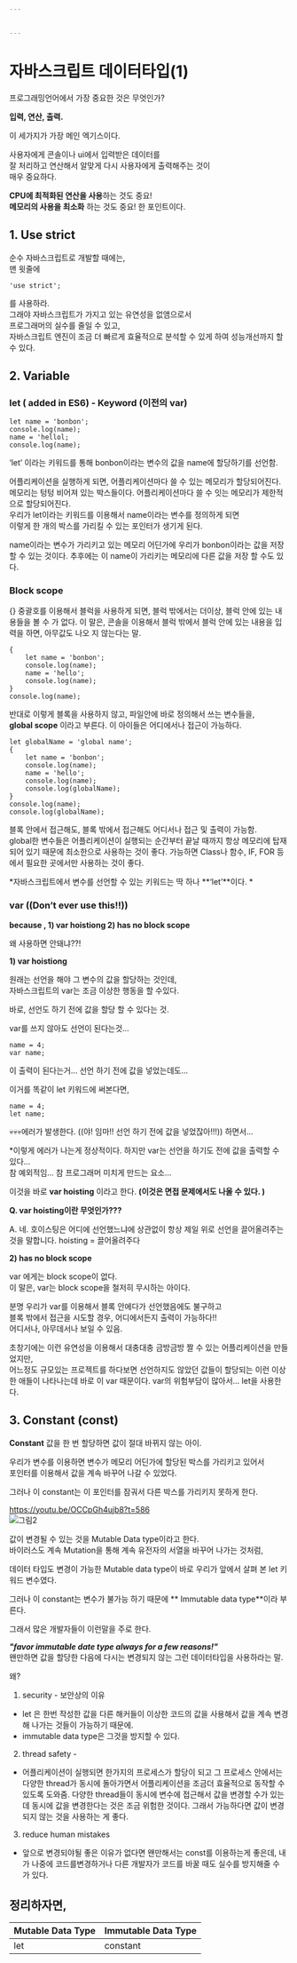 ```yaml
---


---
```


<h1 id="자바스크립트-데이터타입1">자바스크립트 데이터타입(1)</h1>
<p>프로그래밍언어에서 가장 중요한 것은 무엇인가?</p>
<p><strong>입력, 연산, 출력.</strong></p>
<p>이 세가지가 가장 메인 엑기스이다.</p>
<p>사용자에게 콘솔이나 ui에서 입력받은 데이터를<br>
잘 처리하고 연산해서 알맞게 다시 사용자에게 출력해주는 것이<br>
매우 중요하다.</p>
<p><strong>CPU에 최적화된 연산을 사용</strong>하는 것도 중요!<br>
<strong>메모리의 사용을 최소화</strong> 하는 것도 중요! 한 포인트이다.</p>
<h2 id="use-strict">1. Use strict</h2>
<p>순수 자바스크립트로 개발할 때에는,<br>
맨 윗줄에</p>
<pre><code>'use strict';
</code></pre>
<p>를 사용하라.<br>
그래야 자바스크립트가 가지고 있는 유연성을 없앰으로서<br>
프로그래머의 실수를 줄일 수 있고,<br>
자바스크립트 엔진이 조금 더 빠르게 효율적으로 분석할 수 있게 하여 성능개선까지 할 수 있다.</p>
<h2 id="variable">2. Variable</h2>
<h3 id="let---added-in-es6---keyword--이전의-var">let  ( added in ES6) - Keyword  (이전의 var)</h3>
<pre><code>let name = 'bonbon';
console.log(name);
name = 'hellol;
console.log(name);
</code></pre>
<p>‘let’ 이라는 키워드를 통해 bonbon이라는 변수의 값을 name에 할당하기를 선언함.</p>
<p>어플리케이션을 실행하게 되면, 어플리케이션마다 쓸 수 있는 메모리가 할당되어진다.<br>
메모리는 텅텅 비어져 있는 박스들이다. 어플리케이션마다 쓸 수 잇는 메모리가 제한적으로 할당되어진다.<br>
우리가 let이라는 키워드를 이용해서 name이라는 변수를 정의하게 되면<br>
이렇게 한 개의 박스를 가리킬 수 있는 포인터가 생기게 된다.</p>
<p>name이라는 변수가 가리키고 있는 메모리 어딘가에 우리가 bonbon이라는 값을 저장 할 수 있는 것이다. 추후에는 이 name이 가리키는 메모리에 다른 값을 저장 할 수도 있다.</p>
<h3 id="block-scope">Block scope</h3>
<p>{}  중괄호를 이용해서 블럭을 사용하게 되면,  블럭 밖에서는 더이상, 블럭 안에 있는 내용들을 볼 수 가 없다.  이 말은, 콘솔을 이용해서 블럭 밖에서 블럭 안에 있는 내용을 입력을 하면, 아무값도 나오 지 않는다는 말.</p>
<pre><code>{
    let name = 'bonbon';
    console.log(name);
    name = 'hello';
    console.log(name);
}
console.log(name);
</code></pre>
<p>반대로 이렇게 블록을 사용하지 않고, 파일안에 바로 정의해서 쓰는 변수들을,<br>
<strong>global scope</strong> 이라고 부른다. 이 아이들은 어디에서나 접근이 가능하다.</p>
<pre><code>let globalName = 'global name'; 
{
    let name = 'bonbon';
    console.log(name);
    name = 'hello';
    console.log(name);
    console.log(globalName);
}
console.log(name);
console.log(globalName);
</code></pre>
<p>블록 안에서 접근해도, 블록 밖에서 접근해도 어디서나 접근 및 출력이 가능함.<br>
global한 변수들은 어플리케이션이 실행되는 순간부터 끝날 때까지 항상 메모리에 탑재되어 있기 때문에 최소한으로 사용하는 것이 좋다. 가능하면 Class나 함수, IF, FOR 등에서 필요한 곳에서만 사용하는 것이 좋다.</p>
<p>*자바스크립트에서 변수를 선언할 수 있는 키워드는 딱 하나 **‘let’**이다. *</p>
<h3 id="var-dont-ever-use-this">var ((Don’t ever use this!!))</h3>
<p><strong>because ,  1) var hoistiong      2) has no block scope</strong></p>
<p>왜 사용하면 안돼냐??!</p>
<p><strong>1) var hoistiong</strong></p>
<p>원래는 선언을 해야 그 변수의 값을 할당하는 것인데,<br>
자바스크립트의 var는 조금 이상한 행동을 할 수있다.</p>
<p>바로, 선언도 하기 전에 값을 할당 할 수 있다는 것.</p>
<p>var를 쓰지 않아도 선언이 된다는것…</p>
<pre><code>name = 4;
var name;
</code></pre>
<p>이 출력이 된다는거…  선언 하기 전에 값을 넣었는데도…</p>
<p>이거를 똑같이 let 키워드에 써본다면,</p>
<pre><code>name = 4;
let name;
</code></pre>
<p>💀💀💀에러가 발생한다. ((야! 임마!! 선언 하기 전에 값을 넣었잖아!!!)) 하면서…</p>
<p>*이렇게 에러가 나는게 정상적이다. 하지만 var는 선언을 하기도 전에 값을 출력할 수 있다…<br>
참 예외적임… 참 프로그래머 미치게 만드는 요소…</p>
<p>이것을 바로 <strong>var hoisting</strong>  이라고 한다.  <strong>(이것은 면접 문제에서도 나올 수 있다. )</strong></p>
<p><strong>Q. var hoisting이란 무엇인가???</strong></p>
<p>A. 네. 호이스팅은 어디에 선언했느냐에 상관없이 항상 제일 위로 선언을 끌어올려주는 것을 말합니다. hoisting = 끌어올려주다</p>
<p><strong>2) has no block scope</strong></p>
<p>var 에게는 block scope이 없다.<br>
이 말은, var는 block scope을 철저히 무시하는 아이다.</p>
<p>분명 우리가 var를 이용해서 블록 안에다가 선언했음에도 불구하고<br>
블록 밖에서 접근을 시도할 경우, 어디에서든지 출력이 가능하다!!<br>
어디서나, 아무데서나 보일 수 있음.</p>
<p>초창기에는 이런 유연성을 이용해서 대충대충 금방금방 짤 수 있는 어플리케이션을 만들었지만,<br>
어느정도 규모있는 프로젝트를 하다보면 선언하지도 않았던 값들이 할당되는 이런 이상한 애들이 나타나는데 바로 이 var 때문이다. var의 위험부담이 많아서… let을 사용한다.</p>
<h2 id="constant-const">3. Constant (const)</h2>
<p><strong>Constant</strong> 값을 한 번 할당하면 값이 절대 바뀌지 않는 아이.</p>
<p>우리가 변수를 이용하면 변수가 메모리 어딘가에 할당된 박스를 가리키고 있어서<br>
포인터를 이용해서 값을 계속 바꾸어 나갈 수 있었다.</p>
<p>그러나 이 constant는 이 포인터를 잠궈서 다른 박스를 가리키지 못하게 한다.</p>
<p><a href="https://youtu.be/OCCpGh4ujb8?t=586">https://youtu.be/OCCpGh4ujb8?t=586</a><br>
<img src="https://user-images.githubusercontent.com/61774575/79216290-e4a62580-7e87-11ea-9b08-12b8e41593fb.jpg" alt="그림2"></p>
<p>값이 변경될 수 있는 것을 Mutable Data type이라고 한다.<br>
바이러스도 계속 Mutation을 통해 계속 유전자의 서열을 바꾸어 나가는 것처럼,</p>
<p>데이터 타입도 변경이 가능한 Mutable data type이 바로 우리가 앞에서 살펴 본 let 키워드 변수였다.</p>
<p>그러나 이 constant는 변수가 불가능 하기 때문에 ** Immutable  data type**이라 부른다.</p>
<p>그래서 많은 개발자들이 이런말을 주로 한다.</p>
<p><em><strong>"favor immutable date type always for a few reasons!"</strong></em><br>
왠만하면 값을 할당한 다음에 다시는 변경되지 않는 그런 데이터타입을 사용하라는 말.</p>
<p>왜?</p>
<ol>
<li>security - 보안상의 이유</li>
</ol>
<ul>
<li>let 은 한번 작성한 값을 다른 해커들이 이상한 코드의 값을 사용해서 값을 계속 변경해 나가는 것들이 가능하기 때문에.</li>
<li>immutable data type은 그것을 방지할 수 있다.</li>
</ul>
<ol start="2">
<li>thread safety -</li>
</ol>
<ul>
<li>어플리케이션이 실행되면 한가지의 프로세스가 할당이 되고 그 프로세스 안에서는 다양한 thread가 동시에 돌아가면서 어플리케이션을 조금더 효율적으로 동작할 수 있도록 도와줌. 다양한 thread들이 동시에 변수에 접근해서 값을 변경할 수가 있는데 동시에 값을 변경한다는 것은 조금 위험한 것이다. 그래서 가능하다면 값이 변경되지 않는 것을 사용하는 게 좋다.</li>
</ul>
<ol start="3">
<li>reduce human mistakes</li>
</ol>
<ul>
<li>앞으로 변경되야될 좋은 이유가 없다면 왠만해서는 const를 이용하는게 좋은데, 내가 나중에 코드를변경하거나 다른 개발자가 코드를 바꿀 때도 실수를 방지해줄 수 가 있다.</li>
</ul>
<h2 id="정리하자면">정리하자면,</h2>

<table>
<thead>
<tr>
<th>Mutable Data Type</th>
<th>Immutable Data Type</th>
</tr>
</thead>
<tbody>
<tr>
<td>let</td>
<td>constant</td>
</tr>
</tbody>
</table>

